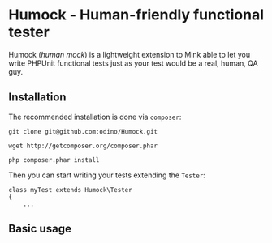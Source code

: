 # Humock - Human-friendly functional tester

Humock (*human mock*) is a lightweight extension to Mink
able to let you write PHPUnit functional tests just as
your test would be a real, human, QA guy.

## Installation

The recommended installation is done via `composer`:

    git clone git@github.com:odino/Humock.git

    wget http://getcomposer.org/composer.phar

    php composer.phar install

Then you can start writing your tests extending the `Tester`:

    class myTest extends Humock\Tester
    {
        ...

## Basic usage
